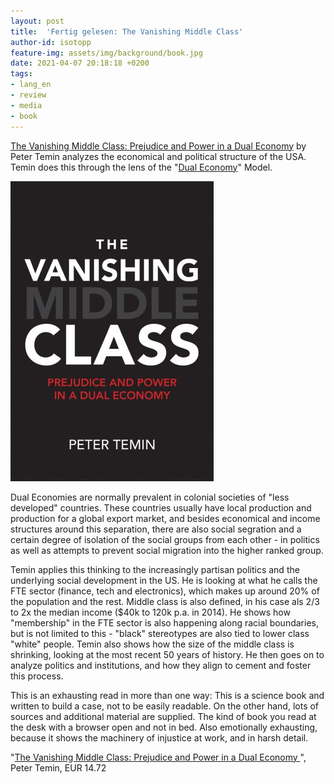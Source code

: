 ```yaml
---
layout: post
title:  'Fertig gelesen: The Vanishing Middle Class'
author-id: isotopp
feature-img: assets/img/background/book.jpg
date: 2021-04-07 20:18:18 +0200
tags:
- lang_en
- review
- media
- book
---
```

[The Vanishing Middle Class: Prejudice and Power in a Dual Economy](https://www.amazon.de/Vanishing-Middle-Class-Prejudice-Economy-ebook/dp/B08BT2XDNT) by Peter Temin analyzes the economical and political structure of the USA. Temin does this through the lens of the "[Dual Economy](https://en.wikipedia.org/wiki/Dual_economy)" Model.

[![](/uploads/2021/04/vanishing-middle-class.jpg)](https://www.amazon.de/Vanishing-Middle-Class-Prejudice-Economy-ebook/dp/B08BT2XDNT)

Dual Economies are normally prevalent in colonial societies of "less developed" countries. These countries usually have local production and production for a global export market, and besides economical and income structures around this separation, there are also social segration and a certain degree of isolation of the social groups from each other - in politics as well as attempts to prevent social migration into the higher ranked group.

Temin applies this thinking to the increasingly partisan politics and the underlying social development in the US. He is looking at what he calls the FTE sector (finance, tech and electronics), which makes up around 20% of the population and the rest. Middle class is also defined, in his case als 2/3 to 2x the median income ($40k to 120k p.a. in 2014). He shows how "membership" in the FTE sector is also happening along racial boundaries, but is not limited to this - "black" stereotypes are also tied to lower class "white" people. Temin also shows how the size of the middle class is shrinking, looking at the most recent 50 years of history. He then goes on to analyze politics and institutions, and how they align to cement and foster this process.

This is an exhausting read in more than one way: This is a science book and written to build a case, not to be easily readable. On the other hand, lots of sources and additional material are supplied. The kind of book you read at the desk with a browser open and not in bed. Also emotionally exhausting, because it shows the machinery of injustice at work, and in harsh detail.

"[The Vanishing Middle Class: Prejudice and Power in a Dual Economy ](https://www.amazon.de/Vanishing-Middle-Class-Prejudice-Economy-ebook/dp/B08BT2XDNT)", Peter Temin, EUR 14.72